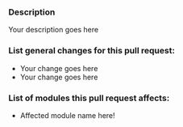 ### Description

Your description goes here

### List general changes for this pull request:

* Your change goes here
* Your change goes here

### List of modules this pull request affects:
* Affected module name here!
